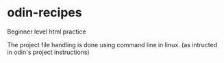 # odin-recipes
Beginner level html practice


The project file handling is done using command line in linux. (as intructed in odin's project instructions) 
